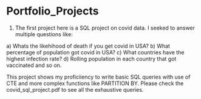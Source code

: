 # Portfolio_Projects

1) The first project here is a SQL project on covid data. I seeked to answer multiple questions like:

  a) Whats the likehihood of death if you get covid in USA?
  b) What percentage of population got covid in USA?
  c) What countries have the highest infection rate? 
  d) Rolling population in each country that got vaccinated and so on.
  
  This project shows my proficiiency to write basic SQL queries with use of CTE and more complex functions like PARTITION BY.
  Please check the covid_sql_project.pdf to see all the exhaustive queries.
